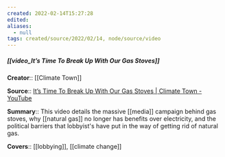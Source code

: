 ```yaml
---
created: 2022-02-14T15:27:28 
edited: 
aliases:
  - null
tags: created/source/2022/02/14, node/source/video
---
```


##### [[video_It’s Time To Break Up With Our Gas Stoves]]
**Creator**:: [[Climate Town]]
 
**Source**:: [It’s Time To Break Up With Our Gas Stoves | Climate Town - YouTube](https://www.youtube.com/watch?v=hX2aZUav-54&t=328s)

**Summary**:: This video details the massive [[media]] campaign behind gas stoves, why [[natural gas]] no longer has benefits over electricity, and the political barriers that lobbyist's have put in the way of getting rid of natural gas. 

**Covers**:: [[lobbying]], [[climate change]]